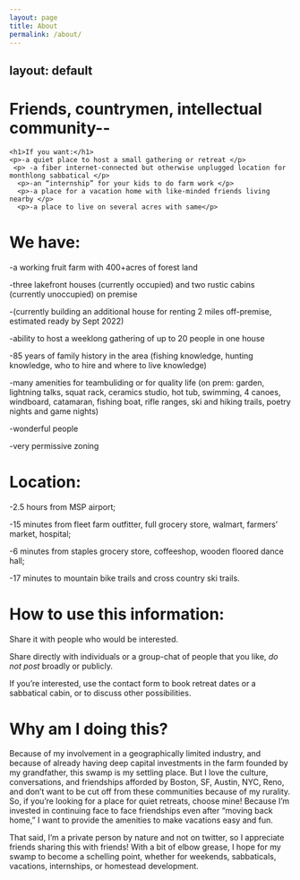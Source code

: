 ```yaml
---
layout: page
title: About
permalink: /about/
---
```

layout: default
---

<div class="home">
 
 <h1> Friends, countrymen, intellectual community--</h1>
 
    <h1>If you want:</h1>
    <p>-a quiet place to host a small gathering or retreat </p>
     <p> -a fiber internet-connected but otherwise unplugged location for monthlong sabbatical </p>
      <p>-an “internship” for your kids to do farm work </p>
      <p>-a place for a vacation home with like-minded friends living nearby </p>
      <p>-a place to live on several acres with same</p>

  <h1>We have:</h1>
  <p>-a working fruit farm with 400+acres of forest land </p>
    <p>-three lakefront houses (currently occupied) and two rustic cabins (currently unoccupied) on premise </p>
    <p>-(currently building an additional house for renting 2 miles off-premise, estimated ready by Sept 2022) </p>
    <p>-ability to host a weeklong gathering of up to 20 people in one house </p>
    <p>-85 years of family history in the area (fishing knowledge, hunting knowledge, who to hire and where to live knowledge) </p>
    <p>-many amenities for teambuliding or for quality life (on prem: garden, lightning talks, squat rack, ceramics studio, hot tub, swimming, 4 canoes, windboard, catamaran, fishing boat, rifle ranges, ski and hiking trails, poetry nights and game nights) </p>
    <p>-wonderful people </p>
    <p>-very permissive zoning</p>
 
 <h1>Location:</h1>
  <p>-2.5 hours from MSP airport; </p>
  <p>-15 minutes from fleet farm outfitter, full grocery store, walmart, farmers’ market, hospital; </p>
  <p>-6 minutes from staples grocery store, coffeeshop, wooden floored dance hall; </p>
  <p>-17 minutes to mountain bike trails and cross country ski trails.</p>
 
 <h1>How to use this information:</h1>
 <p>Share it with people who would be interested.</p>
 <p>Share directly with individuals or a group-chat of people that you like, <i>do not post</i> broadly or publicly.</p>
 <p>If you’re interested, use the contact form to book retreat dates or a sabbatical cabin, or to discuss other possibilities.</p>

 <script src="https://www.cognitoforms.com/f/seamless.js" data-key="FGe0tsCANkGTeRWgx_VdvA" data-form="1"></script>
 

   <h1>Why am I doing this?</h1>
<p>Because of my involvement in a geographically limited industry, and because of already having deep capital investments in the farm founded by my grandfather, this swamp is my settling place. But I love the culture, conversations, and friendships afforded by Boston, SF, Austin, NYC, Reno, and don’t want to be cut off from these communities because of my rurality. So, if you’re looking for a place for quiet retreats, choose mine! Because I’m invested in continuing face to face friendships even after “moving back home,” I want to provide the amenities to make vacations easy and fun.

That said, I’m a private person by nature and not on twitter, so I appreciate friends sharing this with friends! With a bit of elbow grease, I hope for my swamp to become a schelling point, whether for weekends, sabbaticals, vacations, internships, or homestead development.</p>
  </p>
</div>
